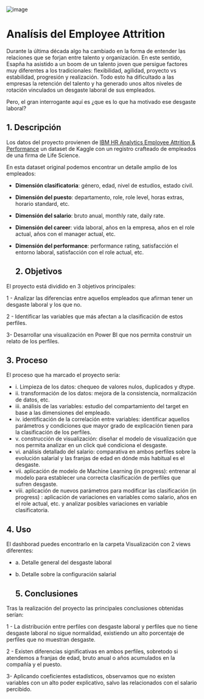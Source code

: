 ![image](https://github.com/javicastano77/HR-Attrition/assets/156696799/0bf4cbe1-8426-4564-b8a2-09cf8fee867b)

# Analísis del Employee Attrition


Durante la última década algo ha cambiado en la forma de entender las relaciones que se forjan entre talento y organización. En este sentido, Esapña ha asistido a un boom de un talento joven que persigue factores muy diferentes a los tradicionales: flexibilidad, agilidad, proyecto vs estabilidad, progresión y realización. Todo esto ha dificultado a las empresas la retención del talento y ha generado unos altos niveles de rotación vinculados un desgaste laboral de sus empleados.

Pero, el gran interrogante aquí es ¿que es lo que ha motivado ese desgaste laboral? 

## 1. Descripción

Los datos del proyecto provienen de [IBM HR Analytics Employee Attrition & Performance](https://www.kaggle.com/code/mragpavank/ibm-hr-analytics-employee-attrition-performance) un dataset de Kaggle con un registro crafteado de empleados de una firma de Life Science.

En esta dataset original podemos encontrar un detalle amplio de los empleados:

* **Dimensión clasificatoria**: género, edad, nivel de estudios, estado civil.
* **Dimensión del puesto**: departamento, role, role level, horas extras, horario standard, etc.
* **Dimensión del salario**: bruto anual, monthly rate, daily rate.
* **Dimensión del career**: vida laboral, años en la empresa, años en el role actual, años con el manager actual, etc.
* **Dimensión del performance**: performance rating, satisfacción el entorno laboral, satisfacción con el role actual, etc.

  ## 2. Objetivos

El proyecto está dividido en 3 objetivos principales:

1 - Analizar las diferencias entre aquellos empleados que afirman tener un desgaste laboral y los que no.

2 - Identificar las variables que más afectan a la clasificación de estos perfiles.

3- Desarrollar una visualización en Power BI que nos permita construir un relato de los perfiles.

## 3. Proceso

El proceso que ha marcado el proyecto sería:

* i. Limpieza de los datos: chequeo de valores nulos, duplicados y dtype.
* ii. transformación de los datos: mejora de la consistencia, normalización de datos, etc.
* iii. análisis de las variables: estudio del compartamiento del target en base a las dimensiones del empleado.
* iv. identificación de la correlación entre variables: identificar aquellos parámetros y condiciones que mayor grado de explicación tienen para la clasificación de los perfiles.
* v. construcción de visualización: diseñar el modelo de visualización que nos permita analizar en un click qué condiciona el desgaste.
* vi. análisis detallado del salario: comparativa en ambos perfiles sobre la evolución salarial y las franjas de edad en dónde más habitual es el desgaste.
* vii. aplicación de modelo de Machine Learning (in progress): entrenar al modelo para establecer una correcta clasificación de perfiles que sufren desgaste.
* viii. aplicación de nuevos parámetros para modificar las clasificación (in progress) : aplicación de variaciones en variables como salario, años en el role actual, etc. y analizar posibles variaciones en variable clasificatoria.

## 4. Uso

El dashborad puedes encontrarlo en la carpeta Visualización con 2 views diferentes:
* a. Detalle general del desgaste laboral
* b. Detalle sobre la configuración salarial

  ## 5. Conclusiones

Tras la realización del proyecto las principales conclusiones obtenidas serían:

1 - La distribución entre perfiles con desgaste laboral y perfiles que no tiene desgaste laboral no sigue normalidad, existiendo un alto porcentaje de perfiles que no muestran desgaste.

2 - Existen diferencias significativas en ambos perfiles, sobretodo si atendemos a franjas de edad, bruto anual o años acumulados en la compañía y el puesto.

3- Aplicando coeficientes estadísticos, observamos que no existen variables con un alto poder explicativo, salvo las relacionados con el salario percibido.
